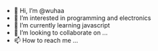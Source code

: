 - 👋 Hi, I’m @wuhaa
- 👀 I’m interested in programming and electronics
- 🌱 I’m currently learning javascript
- 💞️ I’m looking to collaborate on ...
- 📫 How to reach me ...

<!---
wuhaa/wuhaa is a ✨ special ✨ repository because its `README.md` (this file) appears on your GitHub profile.
You can click the Preview link to take a look at your changes.
--->
